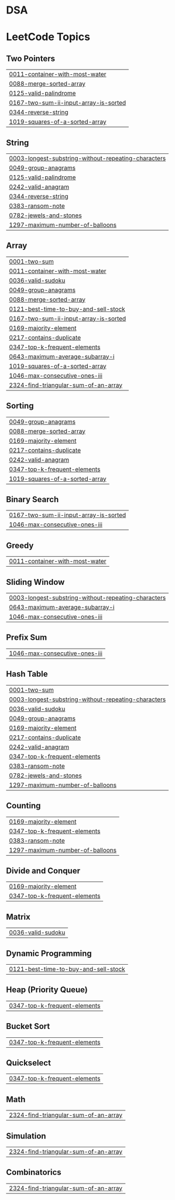 # DSA
<!---LeetCode Topics Start-->
# LeetCode Topics
## Two Pointers
|  |
| ------- |
| [0011-container-with-most-water](https://github.com/tanishq-2004/DSA/tree/master/0011-container-with-most-water) |
| [0088-merge-sorted-array](https://github.com/tanishq-2004/DSA/tree/master/0088-merge-sorted-array) |
| [0125-valid-palindrome](https://github.com/tanishq-2004/DSA/tree/master/0125-valid-palindrome) |
| [0167-two-sum-ii-input-array-is-sorted](https://github.com/tanishq-2004/DSA/tree/master/0167-two-sum-ii-input-array-is-sorted) |
| [0344-reverse-string](https://github.com/tanishq-2004/DSA/tree/master/0344-reverse-string) |
| [1019-squares-of-a-sorted-array](https://github.com/tanishq-2004/DSA/tree/master/1019-squares-of-a-sorted-array) |
## String
|  |
| ------- |
| [0003-longest-substring-without-repeating-characters](https://github.com/tanishq-2004/DSA/tree/master/0003-longest-substring-without-repeating-characters) |
| [0049-group-anagrams](https://github.com/tanishq-2004/DSA/tree/master/0049-group-anagrams) |
| [0125-valid-palindrome](https://github.com/tanishq-2004/DSA/tree/master/0125-valid-palindrome) |
| [0242-valid-anagram](https://github.com/tanishq-2004/DSA/tree/master/0242-valid-anagram) |
| [0344-reverse-string](https://github.com/tanishq-2004/DSA/tree/master/0344-reverse-string) |
| [0383-ransom-note](https://github.com/tanishq-2004/DSA/tree/master/0383-ransom-note) |
| [0782-jewels-and-stones](https://github.com/tanishq-2004/DSA/tree/master/0782-jewels-and-stones) |
| [1297-maximum-number-of-balloons](https://github.com/tanishq-2004/DSA/tree/master/1297-maximum-number-of-balloons) |
## Array
|  |
| ------- |
| [0001-two-sum](https://github.com/tanishq-2004/DSA/tree/master/0001-two-sum) |
| [0011-container-with-most-water](https://github.com/tanishq-2004/DSA/tree/master/0011-container-with-most-water) |
| [0036-valid-sudoku](https://github.com/tanishq-2004/DSA/tree/master/0036-valid-sudoku) |
| [0049-group-anagrams](https://github.com/tanishq-2004/DSA/tree/master/0049-group-anagrams) |
| [0088-merge-sorted-array](https://github.com/tanishq-2004/DSA/tree/master/0088-merge-sorted-array) |
| [0121-best-time-to-buy-and-sell-stock](https://github.com/tanishq-2004/DSA/tree/master/0121-best-time-to-buy-and-sell-stock) |
| [0167-two-sum-ii-input-array-is-sorted](https://github.com/tanishq-2004/DSA/tree/master/0167-two-sum-ii-input-array-is-sorted) |
| [0169-majority-element](https://github.com/tanishq-2004/DSA/tree/master/0169-majority-element) |
| [0217-contains-duplicate](https://github.com/tanishq-2004/DSA/tree/master/0217-contains-duplicate) |
| [0347-top-k-frequent-elements](https://github.com/tanishq-2004/DSA/tree/master/0347-top-k-frequent-elements) |
| [0643-maximum-average-subarray-i](https://github.com/tanishq-2004/DSA/tree/master/0643-maximum-average-subarray-i) |
| [1019-squares-of-a-sorted-array](https://github.com/tanishq-2004/DSA/tree/master/1019-squares-of-a-sorted-array) |
| [1046-max-consecutive-ones-iii](https://github.com/tanishq-2004/DSA/tree/master/1046-max-consecutive-ones-iii) |
| [2324-find-triangular-sum-of-an-array](https://github.com/tanishq-2004/DSA/tree/master/2324-find-triangular-sum-of-an-array) |
## Sorting
|  |
| ------- |
| [0049-group-anagrams](https://github.com/tanishq-2004/DSA/tree/master/0049-group-anagrams) |
| [0088-merge-sorted-array](https://github.com/tanishq-2004/DSA/tree/master/0088-merge-sorted-array) |
| [0169-majority-element](https://github.com/tanishq-2004/DSA/tree/master/0169-majority-element) |
| [0217-contains-duplicate](https://github.com/tanishq-2004/DSA/tree/master/0217-contains-duplicate) |
| [0242-valid-anagram](https://github.com/tanishq-2004/DSA/tree/master/0242-valid-anagram) |
| [0347-top-k-frequent-elements](https://github.com/tanishq-2004/DSA/tree/master/0347-top-k-frequent-elements) |
| [1019-squares-of-a-sorted-array](https://github.com/tanishq-2004/DSA/tree/master/1019-squares-of-a-sorted-array) |
## Binary Search
|  |
| ------- |
| [0167-two-sum-ii-input-array-is-sorted](https://github.com/tanishq-2004/DSA/tree/master/0167-two-sum-ii-input-array-is-sorted) |
| [1046-max-consecutive-ones-iii](https://github.com/tanishq-2004/DSA/tree/master/1046-max-consecutive-ones-iii) |
## Greedy
|  |
| ------- |
| [0011-container-with-most-water](https://github.com/tanishq-2004/DSA/tree/master/0011-container-with-most-water) |
## Sliding Window
|  |
| ------- |
| [0003-longest-substring-without-repeating-characters](https://github.com/tanishq-2004/DSA/tree/master/0003-longest-substring-without-repeating-characters) |
| [0643-maximum-average-subarray-i](https://github.com/tanishq-2004/DSA/tree/master/0643-maximum-average-subarray-i) |
| [1046-max-consecutive-ones-iii](https://github.com/tanishq-2004/DSA/tree/master/1046-max-consecutive-ones-iii) |
## Prefix Sum
|  |
| ------- |
| [1046-max-consecutive-ones-iii](https://github.com/tanishq-2004/DSA/tree/master/1046-max-consecutive-ones-iii) |
## Hash Table
|  |
| ------- |
| [0001-two-sum](https://github.com/tanishq-2004/DSA/tree/master/0001-two-sum) |
| [0003-longest-substring-without-repeating-characters](https://github.com/tanishq-2004/DSA/tree/master/0003-longest-substring-without-repeating-characters) |
| [0036-valid-sudoku](https://github.com/tanishq-2004/DSA/tree/master/0036-valid-sudoku) |
| [0049-group-anagrams](https://github.com/tanishq-2004/DSA/tree/master/0049-group-anagrams) |
| [0169-majority-element](https://github.com/tanishq-2004/DSA/tree/master/0169-majority-element) |
| [0217-contains-duplicate](https://github.com/tanishq-2004/DSA/tree/master/0217-contains-duplicate) |
| [0242-valid-anagram](https://github.com/tanishq-2004/DSA/tree/master/0242-valid-anagram) |
| [0347-top-k-frequent-elements](https://github.com/tanishq-2004/DSA/tree/master/0347-top-k-frequent-elements) |
| [0383-ransom-note](https://github.com/tanishq-2004/DSA/tree/master/0383-ransom-note) |
| [0782-jewels-and-stones](https://github.com/tanishq-2004/DSA/tree/master/0782-jewels-and-stones) |
| [1297-maximum-number-of-balloons](https://github.com/tanishq-2004/DSA/tree/master/1297-maximum-number-of-balloons) |
## Counting
|  |
| ------- |
| [0169-majority-element](https://github.com/tanishq-2004/DSA/tree/master/0169-majority-element) |
| [0347-top-k-frequent-elements](https://github.com/tanishq-2004/DSA/tree/master/0347-top-k-frequent-elements) |
| [0383-ransom-note](https://github.com/tanishq-2004/DSA/tree/master/0383-ransom-note) |
| [1297-maximum-number-of-balloons](https://github.com/tanishq-2004/DSA/tree/master/1297-maximum-number-of-balloons) |
## Divide and Conquer
|  |
| ------- |
| [0169-majority-element](https://github.com/tanishq-2004/DSA/tree/master/0169-majority-element) |
| [0347-top-k-frequent-elements](https://github.com/tanishq-2004/DSA/tree/master/0347-top-k-frequent-elements) |
## Matrix
|  |
| ------- |
| [0036-valid-sudoku](https://github.com/tanishq-2004/DSA/tree/master/0036-valid-sudoku) |
## Dynamic Programming
|  |
| ------- |
| [0121-best-time-to-buy-and-sell-stock](https://github.com/tanishq-2004/DSA/tree/master/0121-best-time-to-buy-and-sell-stock) |
## Heap (Priority Queue)
|  |
| ------- |
| [0347-top-k-frequent-elements](https://github.com/tanishq-2004/DSA/tree/master/0347-top-k-frequent-elements) |
## Bucket Sort
|  |
| ------- |
| [0347-top-k-frequent-elements](https://github.com/tanishq-2004/DSA/tree/master/0347-top-k-frequent-elements) |
## Quickselect
|  |
| ------- |
| [0347-top-k-frequent-elements](https://github.com/tanishq-2004/DSA/tree/master/0347-top-k-frequent-elements) |
## Math
|  |
| ------- |
| [2324-find-triangular-sum-of-an-array](https://github.com/tanishq-2004/DSA/tree/master/2324-find-triangular-sum-of-an-array) |
## Simulation
|  |
| ------- |
| [2324-find-triangular-sum-of-an-array](https://github.com/tanishq-2004/DSA/tree/master/2324-find-triangular-sum-of-an-array) |
## Combinatorics
|  |
| ------- |
| [2324-find-triangular-sum-of-an-array](https://github.com/tanishq-2004/DSA/tree/master/2324-find-triangular-sum-of-an-array) |
<!---LeetCode Topics End-->